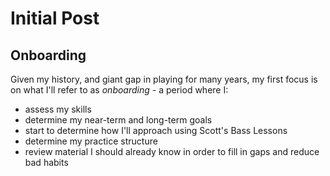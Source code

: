 # Initial Post

## Onboarding

Given my history, and giant gap in playing for many years, my first focus is on what I'll refer to as *onboarding* - a period where I:

- assess my skills
- determine my near-term and long-term goals
- start to determine how I'll approach using Scott's Bass Lessons
- determine my practice structure
- review material I should already know in order to fill in gaps and reduce bad habits

